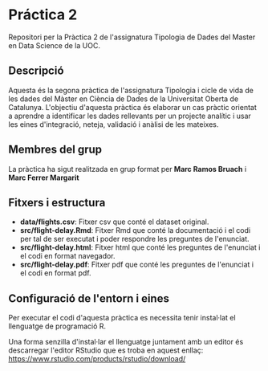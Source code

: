 # Práctica 2
Repositori per la Pràctica 2 de l'assignatura Tipologia de Dades del Master en Data Science de la UOC.

## Descripció
Aquesta és la segona pràctica de l'assignatura Tipologia i cicle de vida de les dades del Màster en Ciència de Dades de la Universitat Oberta de Catalunya. L'objectiu d'aquesta pràctica és elaborar un cas pràctic orientat a aprendre a identificar les dades rellevants per un projecte analític i usar les eines d'integració, neteja, validació i anàlisi de les mateixes.

## Membres del grup

La pràctica ha sigut realitzada en grup format per  **Marc Ramos Bruach** i **Marc Ferrer Margarit**

## Fitxers i estructura

* **data/flights.csv**: Fitxer csv que conté el dataset original.
* **src/flight-delay.Rmd**: Fitxer Rmd que conté la documentació i el codi per tal de ser executat i poder respondre les preguntes de l'enunciat.
* **src/flight-delay.html**: Fitxer html que conté les preguntes de l'enunciat i el codi en format navegador.
* **src/flight-delay.pdf**: Fitxer pdf que conté les preguntes de l'enunciat i el codi en format pdf.

## Configuració de l'entorn i eines

Per executar el codi d'aquesta pràctica es necessita tenir instal·lat el llenguatge de programació R.

Una forma senzilla d'instal·lar el llenguatge juntament amb un editor és descarregar l'editor RStudio que es troba en aquest enllaç: https://www.rstudio.com/products/rstudio/download/
